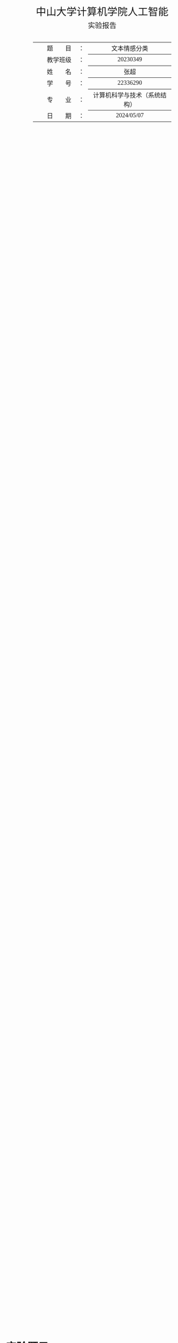 <div class="cover" style="page-break-after:always;font-family:方正公文仿宋;width:100%;height:100%;border:none;margin: 0 auto;text-align:center;">
    <div style="width:70%;margin: 0 auto;height:0;padding-bottom:10%;">
        </br>
        <img src="../png_src/sysu-name.png" alt="校名" style="width:80%;"/>
    </div>
    </br></br></br></br></br>
    <div style="width:60%;margin: 0 auto;height:0;padding-bottom:40%;">
        <img src="../png_src/sysu.png" alt="校徽" style="width:80%;"/>
    </div>
    </br></br></br></br></br></br></br></br>
    <span style="font-family:华文黑体Bold;text-align:center;font-size:20pt;margin: 10pt auto;line-height:30pt;">中山大学计算机学院人工智能</span>
    <p style="text-align:center;font-size:14pt;margin: 0 auto">实验报告 </p>
    </br>
    </br>
    <table style="border:none;text-align:center;width:72%;font-family:仿宋;font-size:14px; margin: 0 auto;">
    <tbody style="font-family:方正公文仿宋;font-size:12pt;">
        <tr style="font-weight:normal;"> 
            <td style="width:20%;text-align:right;">题　　目</td>
            <td style="width:2%">：</td> 
            <td style="width:40%;font-weight:normal;border-bottom: 1px solid;text-align:center;font-family:华文仿宋"> 文本情感分类
</td>     </tr>
        <tr style="font-weight:normal;"> 
            <td style="width:20%;text-align:right;">教学班级</td>
            <td style="width:2%">：</td> 
            <td style="width:40%;font-weight:normal;border-bottom: 1px solid;text-align:center;font-family:华文仿宋">20230349 </td>     </tr>
        <tr style="font-weight:normal;"> 
            <td style="width:20%;text-align:right;">姓　　名</td>
            <td style="width:2%">：</td> 
            <td style="width:40%;font-weight:normal;border-bottom: 1px solid;text-align:center;font-family:华文仿宋"> 张超</td>     </tr>
        <tr style="font-weight:normal;"> 
            <td style="width:20%;text-align:right;">学　　号</td>
            <td style="width:2%">：</td> 
            <td style="width:40%;font-weight:normal;border-bottom: 1px solid;text-align:center;font-family:华文仿宋">22336290 </td>     </tr>
        <tr style="font-weight:normal;"> 
            <td style="width:20%;text-align:right;">专　　业</td>
            <td style="width:2%">：</td> 
            <td style="width:40%;font-weight:normal;border-bottom: 1px solid;text-align:center;font-family:华文仿宋">计算机科学与技术（系统结构） </td>     </tr>
        <tr style="font-weight:normal;"> 
        <tr style="font-weight:normal;"> 
            <td style="width:20%;text-align:right;">日　　期</td>
            <td style="width:2%">：</td> 
            <td style="width:40%;font-weight:normal;border-bottom: 1px solid;text-align:center;font-family:华文仿宋">2024/05/07</td>     </tr>
    </tbody>              
    </table>
</div>



<!-- 注释语句：导出PDF时会在这里分页 -->

#  实验题目

在给定文本数据集完成文本情感分类训练，在测试集完成测试，计算准确率。

我选择使用K-NN分类器完成本次实验

# 实验内容

## 算法原理


K-NN（K-最近邻）分类器是一种简单但有效的监督学习算法，通常用于分类和回归任务。它不基于显式的训练阶段，而是通过与训练数据中的样本进行比较来进行预测。以下是K-NN分类器的基本原理和步骤：

1. **定义K**：首先，你需要定义一个参数K，表示在预测时要考虑的最近邻居的数量。K是一个正整数，通常选择奇数以避免平局的情况。
2. **计算距离**：在预测一个新的数据点的类别时，首先计算该数据点与所有训练数据点之间的距离。常用的距离度量包括欧几里得距离、曼哈顿距离和闵可夫斯基距离等。
3. **寻找K个最近邻**：在计算完所有距离后，按照距离的大小对训练数据点进行排序，然后选取距离最小的K个数据点。
4. **进行投票**：对于分类任务，使用K个最近邻的数据点的类别来进行投票，类别得票最多的就是预测的结果。
5. **输出预测结果**：通过投票得出的类别就是对新数据点的预测结果。对于回归任务，K-NN通常使用K个最近邻的平均值来作为预测结果。



## 流程图

![ai_sysu_lab6](E5-22336290/ai_sysu_lab6.png)

## 关键代码展示

### 文本向量化

* one-hot

  ~~~python
  # 输入句子和所有不同的单词
  # 返回特征向量(矩阵)
  def boolCountVectorizer(lines,diff_words):
      lines_num = len(lines)
      words_num = len(diff_words)
      mat = np.zeros((lines_num,words_num),dtype=int) #将矩阵初始化为0
      word_index = {}
      for i in range(words_num):
          word_index[diff_words[i]] = i #提前记录每个单词在单词列表中的下标
      for i in range(lines_num):
          for j in range(len(lines[i])):
              if lines[i][j] in diff_words:
                  index = word_index[lines[i][j]]
                  mat[i][index] = 1       #将文本中出现的单词在矩阵对应位置设置为1
      return mat
  ~~~

* tf-idf

  ~~~python
  # 输入句子和所有不同的单词
  # 返回特征向量(矩阵)
  def tf_idfVectorizer(lines,diff_words):
      lines_num = len(lines)
      words_num = len(diff_words)
      mat = np.zeros((lines_num,words_num),dtype=int)
      for i,word in enumerate(diff_words):
          n = 0 # 记录包含word的文档数
          for j in range(lines_num):
              if word in lines[j]:
                  n += 1
          idf = math.log((lines_num)/(n+1))
          for j in range(lines_num):
              t = lines[j].count(word)
              tf = t/len(lines[j])   #第j个句子中的tf，即出现频率
              mat[j][i] = tf*idf  #表示第i个词在第j个句子中的tf-idf权重
      return mat
  ~~~

  

### 特征选择

* 方差选择法

  如果向量化文本是用的one-hot的方式，则可以把特征矩阵的每个元素看作伯努利随机变量。

  如果矩阵中的某一列向量大多数全是0或者全是1，则这个特征对标签的影响是非常小的，我们可以把这个特征剔除。

  我们可以用方差来刻画列向量中0和1的分布情况，对于多个伯努利随机变量组成的二项分布的方差计算公式为$p(1-p),$比如我们想要剔除掉80%的概率为1或0的情况，我们就应该剔除掉方差小于0.8*0.2，即方差小于0.16的特征。

  代码如下：

  ~~~python
  # 输入为特征矩阵，概率，和单词
  # 输出为剔除不相关特征后的矩阵，单词
  def featureSupport(mat,p,diff_words):
      var = p*(1-p) 
      columns_var = np.var(mat,axis=0) #计算每列的方差
      #print(columns_var)
      mu = columns_var >= var #得到一个全是bool值的向量
      return mat[:,mu],diff_words[mu] 
  ~~~

* 皮尔逊相关系数法

  皮尔逊相关系数显示了两个随机变量之间的线性相关性。

  我们可以用它来表示某一特征向量与标签之间的线性相关性，若它们之间的线性相关性很小，则这一特征对标签的影响可能很大很小，可以剔除该特征。

  皮尔逊相关系数的计算公式如下：
  $$
  \rho_{x,y} = \frac{Cov(X,Y)}{\sigma_X\sigma_Y}
  $$
  代码如下：

  ~~~python
  # 输入为特征矩阵，相关系数，和单词
  # 输出为剔除不相关特征后的矩阵，单词
  def featureSupport1(mat,p,diff_words,train_labels):
      lst=[scipy.stats.pearsonr(mat[:,i],train_labels.T)[0] for i in range(mat.shape[1])] #调库计算皮尔逊相关系数
      mu=np.abs(np.array(lst))>=p  #得到一个全是bool值的向量（False表示被剔除的特征）
      return mat[:,mu],diff_words[mu]
  ~~~


### KNN分类器

~~~ python
def KNN(train_mat,train_labels,test_mat,test_labels,k,p):
    train_num = train_mat.shape[0]
    test_num = test_mat.shape[0]
    pred_true = 0
    for i in range(test_num):
        distances = [np.sum((train_mat[j]-test_mat[i])**p) for j in range(train_num)]
        #distances = [num**(1/p) for num in distances] #省略此步，因为只需要排序，而不需要具体距离
        distances = np.array(distances) #得到距离的向量
        nearest = distances.argsort() #nearest是排序后的下标
        top_k = [train_labels[index] for index in nearest[:k]]  #得到前k个类别
        pred = np.argmax(np.bincount(np.array(top_k))) #topk类别中最大的一个类别
        if pred == test_labels[i]:
            pred_true+=1 #预测正确
    return pred_true
~~~

## 创新点

**特征选择**：加入了特征选择这一步骤，将与标签相关性较高的标签保留下来，删去相关性低的标签，能减少这些相关性低的特征的对预测标签的影响，可能会提高正确率

# 实验结果展示及分析

## 实验结果展示

![image-20240507231913442](E5-22336290/image-20240507231913442.png)

## 实验指标分析

| 文本向量化 | 特征选择 | k    | p    | 正确率 |
| ---------- | -------- | ---- | ---- | ------ |
| one-hot    | 不选择   | 5    | 2    | 28.90% |
| one-hot    | 不选择   | 10    | 2    | 32.70% |
| one-hot    | 不选择   | 15    | 2    | 31.60% |
| one-hot    | 不选择   | 5    | 3    | 36.20% |
| one-hot    | 不选择   | 10    | 3    | 36.20% |
| one-hot    | 不选择   | 15    | 3    | 36.20% |
| one-hot    | 不选择   | 5    | 5    | 36.20% |
| one-hot    | 不选择   | 10    | 5    | 36.20% |
| one-hot    | 不选择   | 15    | 5    | 36.20% |

可以看到有多组k，p的取值可以达到较高正确率，我们任意选择一组，比如（10，3）。我们控制k，p，继续测试可能影响正确率的因素。

| 文本向量化 | 特征选择 | k    | p    | 正确率 |
| ---------- | -------- | ---- | ---- | ------ |
| one-hot    | 相关系数法（概率0.9）   | 10    | 3    | 16.00% |
| one-hot    | 相关系数法（概率0.95）   | 10    | 3    | 16.00% |
| one-hot    | 皮尔逊相关系数法（相关系数0.2)   | 10    | 3    | 16.00% |
| one-hot    | 皮尔逊相关系数法（相关系数0.1)   | 10    | 3    | 36.20% |
| tf-idf    | 皮尔逊相关系数法（相关系数0.2)   | 10    | 3    | 16.00% |
| tf-idf    | 皮尔逊相关系数法（相关系数0.1)   | 10    | 3    | 35.20% |

可以看到使用one-hot的文本向量化方式和不使用特征选择可以达到较高的正确率。
综合以上测试，最高正确率达到36.20%



